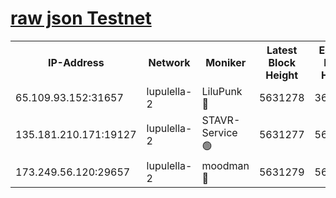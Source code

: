 [raw json Testnet](https://rpc-check.jaclalt.stavr.tech/jaclalt/rpc-jaclalt-result.json)
=

<table><tr><th>IP-Address</th><th>Network</th><th>Moniker</th><th>Latest Block Height</th><th>Earliest Block Height</th><th>Catching Up</th><th>Tx Index</th><th>Voting Power</th><th>Scan Time</th></tr><tr><td>65.109.93.152:31657</td><td>lupulella-2</td><td>LiluPunk 🔴</td><td>5631278</td><td>3688866</td><td>False</td><td>on</td><td>685033</td><td>2023-12-08T22:36:43.794613768UTC</td></tr><tr><td>135.181.210.171:19127</td><td>lupulella-2</td><td>STAVR-Service 🟢</td><td>5631277</td><td>5630801</td><td>False</td><td>on</td><td>0</td><td>2023-12-08T22:36:43.385884471UTC</td></tr><tr><td>173.249.56.120:29657</td><td>lupulella-2</td><td>moodman 🔴</td><td>5631279</td><td>5631101</td><td>False</td><td>off</td><td>769094</td><td>2023-12-08T22:36:50.280943253UTC</td></tr></table>

